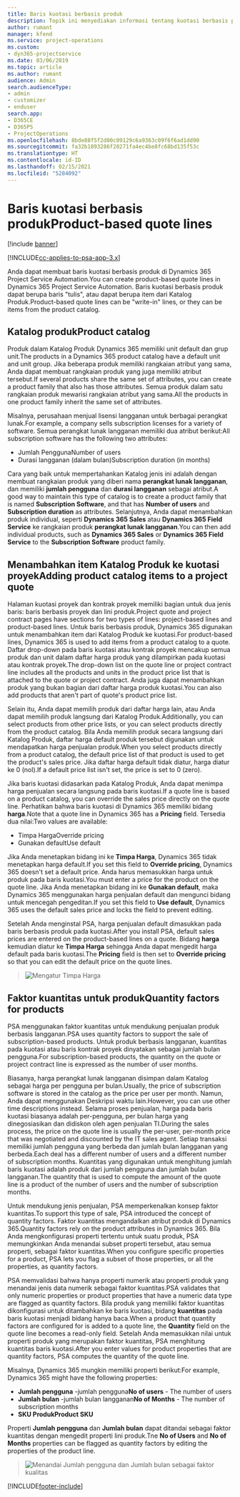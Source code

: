 ```yaml
---
title: Baris kuotasi berbasis produk
description: Topik ini menyediakan informasi tentang kuotasi berbasis produk.
author: rumant
manager: kfend
ms.service: project-operations
ms.custom:
- dyn365-projectservice
ms.date: 03/06/2019
ms.topic: article
ms.author: rumant
audience: Admin
search.audienceType:
- admin
- customizer
- enduser
search.app:
- D365CE
- D365PS
- ProjectOperations
ms.openlocfilehash: 8bde88f5f2d00c09129c6a9363c09f6f6ad1dd90
ms.sourcegitcommit: fa32b1893286f20271fa4ec4be8fc68bd135f53c
ms.translationtype: HT
ms.contentlocale: id-ID
ms.lasthandoff: 02/15/2021
ms.locfileid: "5284092"
---
```

# <a name="product-based-quote-lines"></a><span data-ttu-id="94d6f-103">Baris kuotasi berbasis produk</span><span class="sxs-lookup"><span data-stu-id="94d6f-103">Product-based quote lines</span></span>

[!include [banner](../includes/psa-now-project-operations.md)]

[!INCLUDE[cc-applies-to-psa-app-3.x](../includes/cc-applies-to-psa-app-3x.md)]


<span data-ttu-id="94d6f-104">Anda dapat membuat baris kuotasi berbasis produk di Dynamics 365 Project Service Automation.</span><span class="sxs-lookup"><span data-stu-id="94d6f-104">You can create product-based quote lines in Dynamics 365 Project Service Automation.</span></span> <span data-ttu-id="94d6f-105">Baris kuotasi berbasis produk dapat berupa baris "tulis", atau dapat berupa item dari Katalog Produk.</span><span class="sxs-lookup"><span data-stu-id="94d6f-105">Product-based quote lines can be "write-in" lines, or they can be items from the product catalog.</span></span>

## <a name="product-catalog"></a><span data-ttu-id="94d6f-106">Katalog produk</span><span class="sxs-lookup"><span data-stu-id="94d6f-106">Product catalog</span></span>

<span data-ttu-id="94d6f-107">Produk dalam Katalog Produk Dynamics 365 memiliki unit default dan grup unit.</span><span class="sxs-lookup"><span data-stu-id="94d6f-107">The products in a Dynamics 365 product catalog have a default unit and unit group.</span></span> <span data-ttu-id="94d6f-108">Jika beberapa produk memiliki rangkaian atribut yang sama, Anda dapat membuat rangkaian produk yang juga memiliki atribut tersebut.</span><span class="sxs-lookup"><span data-stu-id="94d6f-108">If several products share the same set of attributes, you can create a product family that also has those attributes.</span></span> <span data-ttu-id="94d6f-109">Semua produk dalam satu rangkaian produk mewarisi rangkaian atribut yang sama.</span><span class="sxs-lookup"><span data-stu-id="94d6f-109">All the products in one product family inherit the same set of attributes.</span></span>

<span data-ttu-id="94d6f-110">Misalnya, perusahaan menjual lisensi langganan untuk berbagai perangkat lunak.</span><span class="sxs-lookup"><span data-stu-id="94d6f-110">For example, a company sells subscription licenses for a variety of software.</span></span> <span data-ttu-id="94d6f-111">Semua perangkat lunak langganan memiliki dua atribut berikut:</span><span class="sxs-lookup"><span data-stu-id="94d6f-111">All subscription software has the following two attributes:</span></span>

- <span data-ttu-id="94d6f-112">Jumlah Pengguna</span><span class="sxs-lookup"><span data-stu-id="94d6f-112">Number of users</span></span> 
- <span data-ttu-id="94d6f-113">Durasi langganan (dalam bulan)</span><span class="sxs-lookup"><span data-stu-id="94d6f-113">Subscription duration (in months)</span></span>

<span data-ttu-id="94d6f-114">Cara yang baik untuk mempertahankan Katalog jenis ini adalah dengan membuat rangkaian produk yang diberi nama **perangkat lunak langganan**, dan memiliki **jumlah pengguna** dan **durasi langganan** sebagai atribut.</span><span class="sxs-lookup"><span data-stu-id="94d6f-114">A good way to maintain this type of catalog is to create a product family that is named **Subscription Software**, and that has **Number of users** and **Subscription duration** as attributes.</span></span> <span data-ttu-id="94d6f-115">Selanjutnya, Anda dapat menambahkan produk individual, seperti **Dynamics 365 Sales** atau **Dynamics 365 Field Service** ke rangkaian produk **perangkat lunak langganan**.</span><span class="sxs-lookup"><span data-stu-id="94d6f-115">You can then add individual products, such as **Dynamics 365 Sales** or **Dynamics 365 Field Service** to the **Subscription Software** product family.</span></span>

## <a name="adding-product-catalog-items-to-a-project-quote"></a><span data-ttu-id="94d6f-116">Menambahkan item Katalog Produk ke kuotasi proyek</span><span class="sxs-lookup"><span data-stu-id="94d6f-116">Adding product catalog items to a project quote</span></span>

<span data-ttu-id="94d6f-117">Halaman kuotasi proyek dan kontrak proyek memiliki bagian untuk dua jenis baris: baris berbasis proyek dan lini produk.</span><span class="sxs-lookup"><span data-stu-id="94d6f-117">Project quote and project contract pages have sections for two types of lines: project-based lines and product-based lines.</span></span> <span data-ttu-id="94d6f-118">Untuk baris berbasis produk, Dynamics 365 digunakan untuk menambahkan item dari Katalog Produk ke kuotasi.</span><span class="sxs-lookup"><span data-stu-id="94d6f-118">For product-based lines, Dynamics 365 is used to add items from a product catalog to a quote.</span></span> <span data-ttu-id="94d6f-119">Daftar drop-down pada baris kuotasi atau kontrak proyek mencakup semua produk dan unit dalam daftar harga produk yang dilampirkan pada kuotasi atau kontrak proyek.</span><span class="sxs-lookup"><span data-stu-id="94d6f-119">The drop-down list on the quote line or project contract line includes all the products and units in the product price list that is attached to the quote or project contract.</span></span> <span data-ttu-id="94d6f-120">Anda juga dapat menambahkan produk yang bukan bagian dari daftar harga produk kuotasi.</span><span class="sxs-lookup"><span data-stu-id="94d6f-120">You can also add products that aren't part of quote's product price list.</span></span>

<span data-ttu-id="94d6f-121">Selain itu, Anda dapat memilih produk dari daftar harga lain, atau Anda dapat memilih produk langsung dari Katalog Produk.</span><span class="sxs-lookup"><span data-stu-id="94d6f-121">Additionally, you can select products from other price lists, or you can select products directly from the product catalog.</span></span> <span data-ttu-id="94d6f-122">Bila Anda memilih produk secara langsung dari Katalog Produk, daftar harga default produk tersebut digunakan untuk mendapatkan harga penjualan produk.</span><span class="sxs-lookup"><span data-stu-id="94d6f-122">When you select products directly from a product catalog, the default price list of that product is used to get the product's sales price.</span></span> <span data-ttu-id="94d6f-123">Jika daftar harga default tidak diatur, harga diatur ke 0 (nol).</span><span class="sxs-lookup"><span data-stu-id="94d6f-123">If a default price list isn't set, the price is set to 0 (zero).</span></span>

<span data-ttu-id="94d6f-124">Jika baris kuotasi didasarkan pada Katalog Produk, Anda dapat menimpa harga penjualan secara langsung pada baris kuotasi.</span><span class="sxs-lookup"><span data-stu-id="94d6f-124">If a quote line is based on a product catalog, you can override the sales price directly on the quote line.</span></span> <span data-ttu-id="94d6f-125">Perhatikan bahwa baris kuotasi di Dynamics 365 memiliki bidang **harga**.</span><span class="sxs-lookup"><span data-stu-id="94d6f-125">Note that a quote line in Dynamics 365 has a **Pricing** field.</span></span> <span data-ttu-id="94d6f-126">Tersedia dua nilai:</span><span class="sxs-lookup"><span data-stu-id="94d6f-126">Two values are available:</span></span>

- <span data-ttu-id="94d6f-127">Timpa Harga</span><span class="sxs-lookup"><span data-stu-id="94d6f-127">Override pricing</span></span>  
- <span data-ttu-id="94d6f-128">Gunakan default</span><span class="sxs-lookup"><span data-stu-id="94d6f-128">Use default</span></span>

<span data-ttu-id="94d6f-129">Jika Anda menetapkan bidang ini ke **Timpa Harga**, Dynamics 365 tidak menetapkan harga default.</span><span class="sxs-lookup"><span data-stu-id="94d6f-129">If you set this field to **Override pricing**, Dynamics 365 doesn't set a default price.</span></span> <span data-ttu-id="94d6f-130">Anda harus memasukkan harga untuk produk pada baris kuotasi.</span><span class="sxs-lookup"><span data-stu-id="94d6f-130">You must enter a price for the product on the quote line.</span></span> <span data-ttu-id="94d6f-131">Jika Anda menetapkan bidang ini ke **Gunakan default**, maka Dynamics 365 menggunakan harga penjualan default dan mengunci bidang untuk mencegah pengeditan.</span><span class="sxs-lookup"><span data-stu-id="94d6f-131">If you set this field to **Use default**, Dynamics 365 uses the default sales price and locks the field to prevent editing.</span></span>

<span data-ttu-id="94d6f-132">Setelah Anda menginstal PSA, harga penjualan default dimasukkan pada baris berbasis produk pada kuotasi.</span><span class="sxs-lookup"><span data-stu-id="94d6f-132">After you install PSA, default sales prices are entered on the product-based lines on a quote.</span></span> <span data-ttu-id="94d6f-133">Bidang **harga** kemudian diatur ke **Timpa Harga** sehingga Anda dapat mengedit harga default pada baris kuotasi.</span><span class="sxs-lookup"><span data-stu-id="94d6f-133">The **Pricing** field is then set to **Override pricing** so that you can edit the default price on the quote lines.</span></span>

> ![Mengatur Timpa Harga](media/basic-guide-10.png)
 
## <a name="quantity-factors-for-products"></a><span data-ttu-id="94d6f-135">Faktor kuantitas untuk produk</span><span class="sxs-lookup"><span data-stu-id="94d6f-135">Quantity factors for products</span></span>

<span data-ttu-id="94d6f-136">PSA menggunakan faktor kuantitas untuk mendukung penjualan produk berbasis langganan.</span><span class="sxs-lookup"><span data-stu-id="94d6f-136">PSA uses quantity factors to support the sale of subscription-based products.</span></span> <span data-ttu-id="94d6f-137">Untuk produk berbasis langganan, kuantitas pada kuotasi atau baris kontrak proyek dinyatakan sebagai jumlah bulan pengguna.</span><span class="sxs-lookup"><span data-stu-id="94d6f-137">For subscription-based products, the quantity on the quote or project contract line is expressed as the number of user months.</span></span>

<span data-ttu-id="94d6f-138">Biasanya, harga perangkat lunak langganan disimpan dalam Katalog sebagai harga per pengguna per bulan.</span><span class="sxs-lookup"><span data-stu-id="94d6f-138">Usually, the price of subscription software is stored in the catalog as the price per user per month.</span></span> <span data-ttu-id="94d6f-139">Namun, Anda dapat menggunakan Deskripsi waktu lain.</span><span class="sxs-lookup"><span data-stu-id="94d6f-139">However, you can use other time descriptions instead.</span></span> <span data-ttu-id="94d6f-140">Selama proses penjualan, harga pada baris kuotasi biasanya adalah per-pengguna, per bulan harga yang dinegosiasikan dan didiskon oleh agen penjualan TI.</span><span class="sxs-lookup"><span data-stu-id="94d6f-140">During the sales process, the price on the quote line is usually the per-user, per-month price that was negotiated and discounted by the IT sales agent.</span></span> <span data-ttu-id="94d6f-141">Setiap transaksi memiliki jumlah pengguna yang berbeda dan jumlah bulan langganan yang berbeda.</span><span class="sxs-lookup"><span data-stu-id="94d6f-141">Each deal has a different number of users and a different number of subscription months.</span></span> <span data-ttu-id="94d6f-142">Kuantitas yang digunakan untuk menghitung jumlah baris kuotasi adalah produk dari jumlah pengguna dan jumlah bulan langganan.</span><span class="sxs-lookup"><span data-stu-id="94d6f-142">The quantity that is used to compute the amount of the quote line is a product of the number of users and the number of subscription months.</span></span>

<span data-ttu-id="94d6f-143">Untuk mendukung jenis penjualan, PSA memperkenalkan konsep faktor kuantitas.</span><span class="sxs-lookup"><span data-stu-id="94d6f-143">To support this type of sale, PSA introduced the concept of quantity factors.</span></span> <span data-ttu-id="94d6f-144">Faktor kuantitas mengandalkan atribut produk di Dynamics 365.</span><span class="sxs-lookup"><span data-stu-id="94d6f-144">Quantity factors rely on the product attributes in Dynamics 365.</span></span> <span data-ttu-id="94d6f-145">Bila Anda mengkonfigurasi properti tertentu untuk suatu produk, PSA memungkinkan Anda menandai subset properti tersebut, atau semua properti, sebagai faktor kuantitas.</span><span class="sxs-lookup"><span data-stu-id="94d6f-145">When you configure specific properties for a product, PSA lets you flag a subset of those properties, or all the properties, as quantity factors.</span></span>

<span data-ttu-id="94d6f-146">PSA memvalidasi bahwa hanya properti numerik atau properti produk yang menandai jenis data numerik sebagai faktor kuantitas.</span><span class="sxs-lookup"><span data-stu-id="94d6f-146">PSA validates that only numeric properties or product properties that have a numeric data type are flagged as quantity factors.</span></span> <span data-ttu-id="94d6f-147">Bila produk yang memiliki faktor kuantitas dikonfigurasi untuk ditambahkan ke baris kuotasi, bidang **kuantitas** pada baris kuotasi menjadi bidang hanya baca.</span><span class="sxs-lookup"><span data-stu-id="94d6f-147">When a product that quantity factors are configured for is added to a quote line, the **Quantity** field on the quote line becomes a read-only field.</span></span> <span data-ttu-id="94d6f-148">Setelah Anda memasukkan nilai untuk properti produk yang merupakan faktor kuantitas, PSA menghitung kuantitas baris kuotasi.</span><span class="sxs-lookup"><span data-stu-id="94d6f-148">After you enter values for product properties that are quantity factors, PSA computes the quantity of the quote line.</span></span>

<span data-ttu-id="94d6f-149">Misalnya, Dynamics 365 mungkin memiliki properti berikut:</span><span class="sxs-lookup"><span data-stu-id="94d6f-149">For example, Dynamics 365 might have the following properties:</span></span> 

- <span data-ttu-id="94d6f-150">**Jumlah pengguna** -jumlah pengguna</span><span class="sxs-lookup"><span data-stu-id="94d6f-150">**No of users** - The number of users</span></span> 
- <span data-ttu-id="94d6f-151">**Jumlah bulan** -jumlah bulan langganan</span><span class="sxs-lookup"><span data-stu-id="94d6f-151">**No of Months** - The number of subscription months</span></span>
- <span data-ttu-id="94d6f-152">**SKU Produk**</span><span class="sxs-lookup"><span data-stu-id="94d6f-152">**Product SKU**</span></span> 

<span data-ttu-id="94d6f-153">Properti **Jumlah pengguna** dan **Jumlah bulan** dapat ditandai sebagai faktor kuantitas dengan mengedit properti lini produk.</span><span class="sxs-lookup"><span data-stu-id="94d6f-153">Tne **No of Users** and **No of Months** properties can be flagged as quantity factors by editing the properties of the product line.</span></span> 

> ![Menandai Jumlah pengguna dan Jumlah bulan sebagai faktor kualitas](media/basic-guide-11.png)
 


[!INCLUDE[footer-include](../includes/footer-banner.md)]